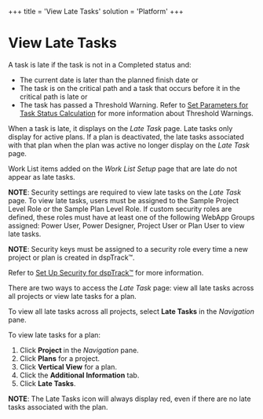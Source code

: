 +++
title = 'View Late Tasks'
solution = 'Platform'
+++

# View Late Tasks

A task is late if the task is not in a Completed status and:

  - The current date is later than the planned finish date or
  - The task is on the critical path and a task that occurs before it in
    the critical path is late or
  - The task has passed a Threshold Warning. Refer to [Set Parameters
    for Task Status
    Calculation](Set_Parameters_for_Schedule_Status_Calculation) for
    more information about Threshold Warnings.

When a task is late, it displays on the *Late Task* page. Late tasks
only display for active plans. If a plan is deactivated, the late tasks
associated with that plan when the plan was active no longer display on
the *Late Task* page.

Work List items added on the *Work List Setup* page that are late do not
appear as late tasks.

<span style="font-weight: bold;">NOTE</span>: Security settings are
required to view late tasks on the *<span>Late Task</span>* page. To
view late tasks, users must be assigned to the Sample Project Level Role
or the Sample Plan Level Role. If custom security roles are defined,
these roles must have at least one of the following WebApp Groups
assigned: Power User, Power Designer, Project User or Plan User to view
late tasks.

**NOTE**: Security keys must be assigned to a security role every time a
new project or plan is created in dspTrack™.

Refer to [Set Up Security for
dspTrack™](../Config/Set_Security_in_dspTrack) for more
information.

There are two ways to access the *Late Task* page: view all late tasks
across all projects or view late tasks for a plan.

To view all late tasks across all projects, select **Late Tasks** in the
*Navigation* pane.

To view late tasks for a plan:

1.  Click <span style="font-weight: bold;">Project </span>in the
    *Navigation* pane.
2.  Click **Plans** for a project.
3.  Click **Vertical View** for a plan.
4.  Click the **Additional Information** tab.
5.  Click **Late Tasks**.

**NOTE**: The Late Tasks icon will always display red, even if there are
no late tasks associated with the plan.
